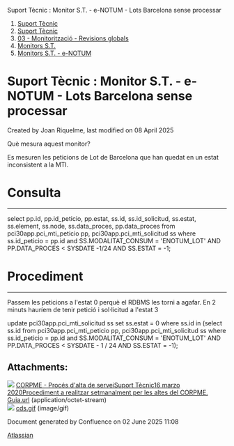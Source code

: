 Suport Tècnic : Monitor S.T. - e-NOTUM - Lots Barcelona sense processar  

1.  [Suport Tècnic](index.md)
2.  [Suport Tècnic](13893782.md)
3.  [03 - Monitorització - Revisions globals](26313327.md)
4.  [Monitors S.T.](Monitors-S.T._41522177.md)
5.  [Monitors S.T. - e-NOTUM](Monitors-S.T.---e-NOTUM_128647222.md)

Suport Tècnic : Monitor S.T. - e-NOTUM - Lots Barcelona sense processar
=======================================================================

Created by Joan Riquelme, last modified on 08 April 2025

Què mesura aquest monitor?

Es mesuren les peticions de Lot de Barcelona que han quedat en un estat inconsistent a la MTI.

  

**Consulta**
============

* * *

select pp.id, pp.id\_peticio, pp.estat, ss.id, ss.id\_solicitud, ss.estat, ss.element, ss.node, ss.data\_proces, pp.data\_proces
from pci30app.pci\_mti\_peticio pp, pci30app.pci\_mti\_solicitud ss
where ss.id\_peticio = pp.id
and SS.MODALITAT\_CONSUM = 'ENOTUM\_LOT'
AND PP.DATA\_PROCES < SYSDATE -1/24
AND SS.ESTAT = -1;

**Procediment**
===============

* * *

Passem les peticions a l'estat 0 perquè el RDBMS les torni a agafar. En 2 minuts hauríem de tenir petició i sol·licitud a l'estat 3

update pci30app.pci\_mti\_solicitud ss
   set ss.estat = 0
 where ss.id in
       (select ss.id
          from pci30app.pci\_mti\_peticio pp, pci30app.pci\_mti\_solicitud ss
         where ss.id\_peticio = pp.id
           and SS.MODALITAT\_CONSUM = 'ENOTUM\_LOT'
           AND PP.DATA\_PROCES < SYSDATE - 1 / 24
           AND SS.ESTAT = -1);

  

  

  

Attachments:
------------

![](images/icons/bullet_blue.gif) [CORPME - Procés d'alta de serveiSuport Tècnic16 marzo 2020Procediment a realitzar setmanalment per les altes del CORPME. Guia.url](attachments/118554919/118554920.url) (application/octet-stream)  
![](images/icons/bullet_blue.gif) [cds.gif](attachments/118554919/118554921.gif) (image/gif)  

Document generated by Confluence on 02 June 2025 11:08

[Atlassian](http://www.atlassian.com/)